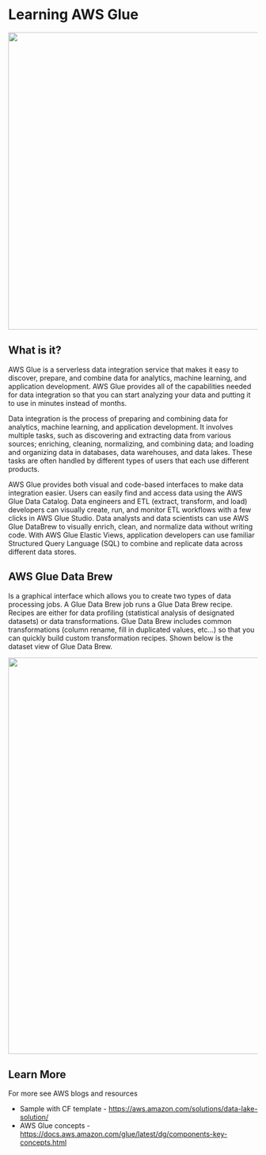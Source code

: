 # Learning AWS Glue

<img src="https://github.com/lynnlangit/Hello-AWS-Data-Services/blob/master/images/glue-arch.png" width=600>

## What is it?

AWS Glue is a serverless data integration service that makes it easy to discover, prepare, and combine data for analytics, machine learning, and application development. AWS Glue provides all of the capabilities needed for data integration so that you can start analyzing your data and putting it to use in minutes instead of months.

Data integration is the process of preparing and combining data for analytics, machine learning, and application development. It involves multiple tasks, such as discovering and extracting data from various sources; enriching, cleaning, normalizing, and combining data; and loading and organizing data in databases, data warehouses, and data lakes. These tasks are often handled by different types of users that each use different products.

AWS Glue provides both visual and code-based interfaces to make data integration easier. Users can easily find and access data using the AWS Glue Data Catalog. Data engineers and ETL (extract, transform, and load) developers can visually create, run, and monitor ETL workflows with a few clicks in AWS Glue Studio. Data analysts and data scientists can use AWS Glue DataBrew to visually enrich, clean, and normalize data without writing code. With AWS Glue Elastic Views, application developers can use familiar Structured Query Language (SQL) to combine and replicate data across different data stores.

## AWS Glue Data Brew

Is a graphical interface which allows you to create two types of data processing jobs.  A Glue Data Brew job runs a Glue Data Brew recipe.  Recipes are either for data profiling (statistical analysis of designated datasets) or data transformations.  Glue Data Brew includes common transformations (column rename, fill in duplicated values, etc...) so that you can quickly build custom transformation recipes.  Shown below is the dataset view of Glue Data Brew.

<img src="https://github.com/lynnlangit/Hello-AWS-Data-Services/blob/master/images/glue-dataset.png" width=800>

## Learn More

For more see AWS blogs and resources
- Sample with CF template - https://aws.amazon.com/solutions/data-lake-solution/
- AWS Glue concepts - https://docs.aws.amazon.com/glue/latest/dg/components-key-concepts.html

